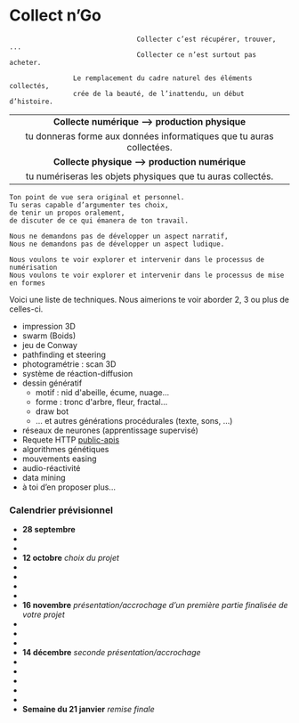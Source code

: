 # Collect n’Go
    
                                    Collecter c’est récupérer, trouver, ... 
                                    Collecter ce n’est surtout pas acheter.

                    Le remplacement du cadre naturel des éléments collectés, 
                    crée de la beauté, de l’inattendu, un début d’histoire.
|                                                                    | 
|:------------------------------------------------------------------:|
| **Collecte numérique —> production physique**                      |
|tu donneras forme aux données informatiques que tu auras collectées.|
| **Collecte physique —> production numérique**                      |
|tu numériseras les objets physiques que tu auras collectés.         |

```
Ton point de vue sera original et personnel.
Tu seras capable d’argumenter tes choix, 
de tenir un propos oralement, 
de discuter de ce qui émanera de ton travail.

Nous ne demandons pas de développer un aspect narratif, 
Nous ne demandons pas de développer un aspect ludique.

Nous voulons te voir explorer et intervenir dans le processus de numérisation 
Nous voulons te voir explorer et intervenir dans le processus de mise en formes
```

Voici une liste de techniques. 
Nous aimerions te voir aborder 2, 3 ou plus de celles-ci.

* impression 3D
* swarm (Boids)
* jeu de Conway
* pathfinding et steering
* photogramétrie : scan 3D
* système de réaction-diffusion
* dessin génératif 
  * motif : nid d'abeille, écume, nuage...
  * forme : tronc d'arbre, fleur, fractal...
  * draw bot
  * … et autres générations procédurales (texte, sons, …)
* réseaux de neurones (apprentissage supervisé)
* Requete HTTP [public-apis](https://github.com/toddmotto/public-apis)
* algorithmes génétiques
* mouvements easing
* audio-réactivité
* data mining
*   à toi d’en 
    proposer 
    plus...

### Calendrier prévisionnel

* **28 septembre**
* 
* 
* **12 octobre** _choix du projet_
* 
* 
* 
* 
* **16 novembre** _présentation/accrochage d’un première partie finalisée de votre projet_
* 
* 
* 
* **14 décembre** _seconde présentation/accrochage_
* 
* 
* 
* 
* 
* **Semaine du 21 janvier** _remise finale_
